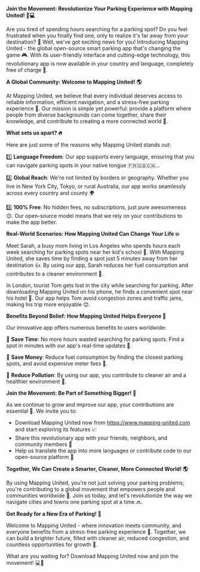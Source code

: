 **Join the Movement: Revolutionize Your Parking Experience with Mapping United! 🚗💻**

Are you tired of spending hours searching for a parking spot? Do you feel frustrated when you finally find one, only to realize it's far away from your destination? 🤯 Well, we've got exciting news for you! Introducing Mapping United - the global open-source smart parking app that's changing the game 🎮. With its user-friendly interface and cutting-edge technology, this revolutionary app is now available in your country and language, completely free of charge 💸.

**A Global Community: Welcome to Mapping United! 🌎**

At Mapping United, we believe that every individual deserves access to reliable information, efficient navigation, and a stress-free parking experience 🙏. Our mission is simple yet powerful: provide a platform where people from diverse backgrounds can come together, share their knowledge, and contribute to creating a more connected world 🌟.

**What sets us apart? 🔥**

Here are just some of the reasons why Mapping United stands out:

1️⃣ **Language Freedom**: Our app supports every language, ensuring that you can navigate parking spots in your native tongue 🇫🇷🇬🇧🇨🇳...

2️⃣ **Global Reach**: We're not limited by borders or geography. Whether you live in New York City, Tokyo, or rural Australia, our app works seamlessly across every country and county 🌍

3️⃣ **100% Free**: No hidden fees, no subscriptions, just pure awesomeness 😊. Our open-source model means that we rely on your contributions to make the app better.

**Real-World Scenarios: How Mapping United Can Change Your Life 💥**

Meet Sarah, a busy mom living in Los Angeles who spends hours each week searching for parking spots near her kid's school 🏫. With Mapping United, she saves time by finding a spot just 5 minutes away from her destination 👍. By using our app, Sarah reduces her fuel consumption and contributes to a cleaner environment 💚.

In London, tourist Tom gets lost in the city while searching for parking. After downloading Mapping United on his phone, he finds a convenient spot near his hotel 🏨. Our app helps Tom avoid congestion zones and traffic jams, making his trip more enjoyable 😊.

**Benefits Beyond Belief: How Mapping United Helps Everyone 🌈**

Our innovative app offers numerous benefits to users worldwide:

🚗 **Save Time**: No more hours wasted searching for parking spots. Find a spot in minutes with our app's real-time updates 💨.

💸 **Save Money**: Reduce fuel consumption by finding the closest parking spots, and avoid expensive meter fees 🤑.

🌿 **Reduce Pollution**: By using our app, you contribute to cleaner air and a healthier environment 🌱.

**Join the Movement: Be Part of Something Bigger! 🌟**

As we continue to grow and improve our app, your contributions are essential 🔧. We invite you to:

* Download Mapping United now from https://www.mapping-united.com and start exploring its features 📈
* Share this revolutionary app with your friends, neighbors, and community members 👥
* Help us translate the app into more languages or contribute code to our open-source platform 🤖

**Together, We Can Create a Smarter, Cleaner, More Connected World! 🌎**

By using Mapping United, you're not just solving your parking problems; you're contributing to a global movement that empowers people and communities worldwide 💪. Join us today, and let's revolutionize the way we navigate cities and towns one parking spot at a time 🔜.

**Get Ready for a New Era of Parking! 🚀**

Welcome to Mapping United - where innovation meets community, and everyone benefits from a stress-free parking experience 🌟. Together, we can build a brighter future, filled with cleaner air, reduced congestion, and countless opportunities for growth 🌈.

What are you waiting for? Download Mapping United now and join the movement! 💻🚗